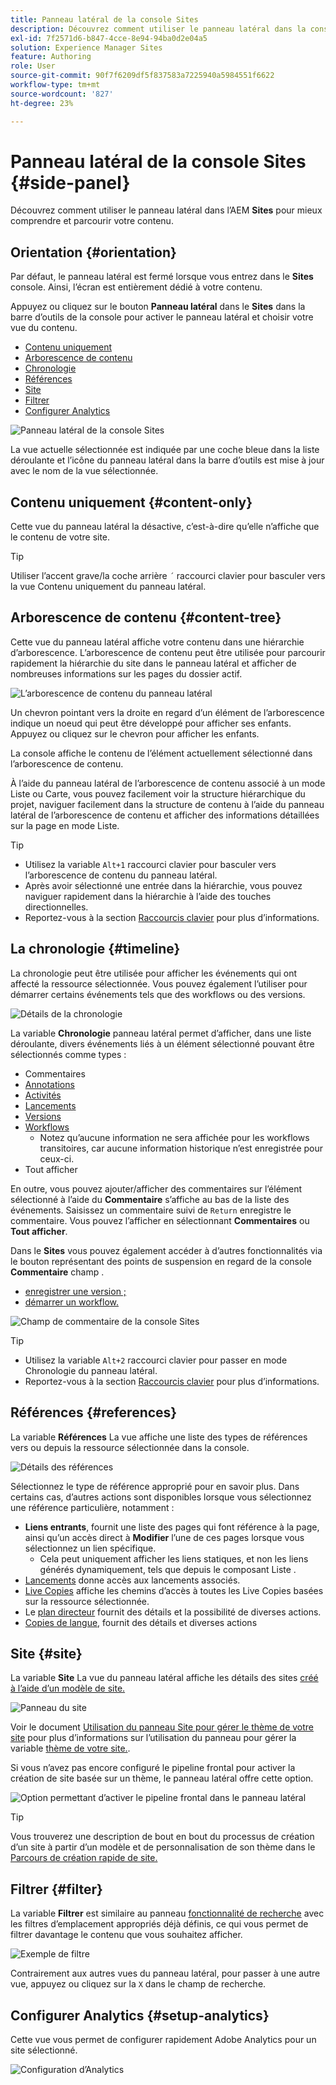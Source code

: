 ```yaml
---
title: Panneau latéral de la console Sites
description: Découvrez comment utiliser le panneau latéral dans la console Sites AEM pour mieux comprendre et parcourir votre contenu.
exl-id: 7f2571d6-b847-4cce-8e94-94ba0d2e04a5
solution: Experience Manager Sites
feature: Authoring
role: User
source-git-commit: 90f7f6209df5f837583a7225940a5984551f6622
workflow-type: tm+mt
source-wordcount: '827'
ht-degree: 23%

---
```


# Panneau latéral de la console Sites {#side-panel}

Découvrez comment utiliser le panneau latéral dans l’AEM **Sites** pour mieux comprendre et parcourir votre contenu.

## Orientation {#orientation}

Par défaut, le panneau latéral est fermé lorsque vous entrez dans le **Sites** console. Ainsi, l’écran est entièrement dédié à votre contenu.

Appuyez ou cliquez sur le bouton **Panneau latéral** dans le **Sites** dans la barre d’outils de la console pour activer le panneau latéral et choisir votre vue du contenu.

* [Contenu uniquement](#content-only)
* [Arborescence de contenu](#content-tree)
* [Chronologie](#timeline)
* [Références](#references)
* [Site](#site)
* [Filtrer](#filter)
* [Configurer Analytics](#setup-analytics)

![Panneau latéral de la console Sites](assets/sites-console-side-panel-views.png)

La vue actuelle sélectionnée est indiquée par une coche bleue dans la liste déroulante et l’icône du panneau latéral dans la barre d’outils est mise à jour avec le nom de la vue sélectionnée.

## Contenu uniquement {#content-only}

Cette vue du panneau latéral la désactive, c’est-à-dire qu’elle n’affiche que le contenu de votre site.

>[!TIP]
>
>Utiliser l’accent grave/la coche arrière `´` raccourci clavier pour basculer vers la vue Contenu uniquement du panneau latéral.

## Arborescence de contenu {#content-tree}

Cette vue du panneau latéral affiche votre contenu dans une hiérarchie d’arborescence. L’arborescence de contenu peut être utilisée pour parcourir rapidement la hiérarchie du site dans le panneau latéral et afficher de nombreuses informations sur les pages du dossier actif.

![L’arborescence de contenu du panneau latéral](assets/console-side-panel-content-tree.png)

Un chevron pointant vers la droite en regard d’un élément de l’arborescence indique un noeud qui peut être développé pour afficher ses enfants. Appuyez ou cliquez sur le chevron pour afficher les enfants.

La console affiche le contenu de l’élément actuellement sélectionné dans l’arborescence de contenu.

À l’aide du panneau latéral de l’arborescence de contenu associé à un mode Liste ou Carte, vous pouvez facilement voir la structure hiérarchique du projet, naviguer facilement dans la structure de contenu à l’aide du panneau latéral de l’arborescence de contenu et afficher des informations détaillées sur la page en mode Liste.

>[!TIP]
>
>* Utilisez la variable `Alt+1` raccourci clavier pour basculer vers l’arborescence de contenu du panneau latéral.
>* Après avoir sélectionné une entrée dans la hiérarchie, vous pouvez naviguer rapidement dans la hiérarchie à l’aide des touches directionnelles.
>* Reportez-vous à la section [Raccourcis clavier](/help/sites-cloud/authoring/sites-console/keyboard-shortcuts.md) pour plus d’informations.

## La chronologie {#timeline}

La chronologie peut être utilisée pour afficher les événements qui ont affecté la ressource sélectionnée. Vous pouvez également l’utiliser pour démarrer certains événements tels que des workflows ou des versions.

![Détails de la chronologie](/help/sites-cloud/authoring/assets/timeline-detail.png)

La variable **Chronologie** panneau latéral permet d’afficher, dans une liste déroulante, divers événements liés à un élément sélectionné pouvant être sélectionnés comme types :

* Commentaires
* [Annotations](/help/sites-cloud/authoring/page-editor/annotations.md)
* [Activités](/help/sites-cloud/authoring/personalization/activities.md)
* [Lancements](/help/sites-cloud/authoring/launches/overview.md)
* [Versions](/help/sites-cloud/authoring/sites-console/page-versions.md)
* [Workflows](/help/sites-cloud/authoring/workflows/overview.md)
   * Notez qu’aucune information ne sera affichée pour les workflows transitoires, car aucune information historique n’est enregistrée pour ceux-ci.<!--With the exception of [transient workflows](/help/sites-developing/workflows.md#transient-workflows) as no history information is saved for these-->
* Tout afficher

En outre, vous pouvez ajouter/afficher des commentaires sur l’élément sélectionné à l’aide du **Commentaire** s’affiche au bas de la liste des événements. Saisissez un commentaire suivi de `Return` enregistre le commentaire. Vous pouvez l’afficher en sélectionnant **Commentaires** ou **Tout afficher**.

Dans le **Sites** vous pouvez également accéder à d’autres fonctionnalités via le bouton représentant des points de suspension en regard de la console **Commentaire** champ .

* [enregistrer une version ;](/help/sites-cloud/authoring/sites-console/page-versions.md)
* [démarrer un workflow.](/help/sites-cloud/authoring/workflows/applying.md)

![Champ de commentaire de la console Sites](assets/sites-console-comment-ellipsis.png)

>[!TIP]
>
>* Utilisez la variable `Alt+2` raccourci clavier pour passer en mode Chronologie du panneau latéral.
>* Reportez-vous à la section [Raccourcis clavier](/help/sites-cloud/authoring/sites-console/keyboard-shortcuts.md) pour plus d’informations.

## Références {#references}

La variable **Références** La vue affiche une liste des types de références vers ou depuis la ressource sélectionnée dans la console.

![Détails des références](assets/console-side-panel-references-detail.png)

Sélectionnez le type de référence approprié pour en savoir plus. Dans certains cas, d’autres actions sont disponibles lorsque vous sélectionnez une référence particulière, notamment :

* **Liens entrants**, fournit une liste des pages qui font référence à la page, ainsi qu’un accès direct à **Modifier** l’une de ces pages lorsque vous sélectionnez un lien spécifique.
   * Cela peut uniquement afficher les liens statiques, et non les liens générés dynamiquement, tels que depuis le composant Liste .
* [Lancements](/help/sites-cloud/authoring/launches/overview.md) donne accès aux lancements associés.
* [Live Copies](/help/sites-cloud/administering/msm/overview.md) affiche les chemins d’accès à toutes les Live Copies basées sur la ressource sélectionnée.
* Le [plan directeur](/help/sites-cloud/administering/msm/best-practices.md) fournit des détails et la possibilité de diverses actions.
* [Copies de langue](/help/sites-cloud/administering/translation/managing-projects.md#creating-translation-projects-using-the-references-panel), fournit des détails et diverses actions

## Site {#site}

La variable **Site** La vue du panneau latéral affiche les détails des sites [créé à l’aide d’un modèle de site.](/help/sites-cloud/administering/site-creation/create-site.md)

![Panneau du site](assets/console-side-panel-site-paenl.png)

Voir le document [Utilisation du panneau Site pour gérer le thème de votre site](/help/sites-cloud/administering/site-creation/site-rail.md) pour plus d’informations sur l’utilisation du panneau pour gérer la variable [thème de votre site.](/help/sites-cloud/administering/site-creation/site-themes.md).

Si vous n’avez pas encore configuré le pipeline frontal pour activer la création de site basée sur un thème, le panneau latéral offre cette option.

![Option permettant d’activer le pipeline frontal dans le panneau latéral](assets/sites-console-side-panel-site.png)

>[!TIP]
>
>Vous trouverez une description de bout en bout du processus de création d’un site à partir d’un modèle et de personnalisation de son thème dans le [Parcours de création rapide de site.](/help/journey-sites/quick-site/overview.md)

## Filtrer {#filter}

La variable **Filtrer** est similaire au panneau [fonctionnalité de recherche](/help/sites-cloud/authoring/search.md) avec les filtres d’emplacement appropriés déjà définis, ce qui vous permet de filtrer davantage le contenu que vous souhaitez afficher.

![Exemple de filtre](assets/console-side-panel-filter.png)

Contrairement aux autres vues du panneau latéral, pour passer à une autre vue, appuyez ou cliquez sur la `X` dans le champ de recherche.

## Configurer Analytics {#setup-analytics}

Cette vue vous permet de configurer rapidement Adobe Analytics pour un site sélectionné.

![Configuration d’Analytics](assets/sites-console-side-panel-setup-analytics.png)
